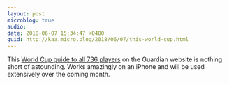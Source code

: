 ```yaml
---
layout: post
microblog: true
audio: 
date: 2018-06-07 15:34:47 +0400
guid: http://kaa.micro.blog/2018/06/07/this-world-cup.html
---
```

This [World Cup guide to all 736 players](https://www.theguardian.com/football/ng-interactive/2018/jun/05/world-cup-2018-complete-guide-players-ratings-goals-caps) on the Guardian website is nothing short of astounding. Works amazingly on an iPhone and will be used extensively over the coming month.
